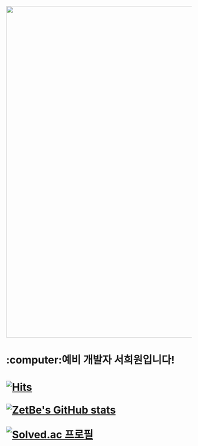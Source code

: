 <img width = 900px src="https://user-images.githubusercontent.com/90635746/159171742-241f1b82-fdb2-4e21-a654-0bfe3269d7e5.gif"/>
<br>

<h1><p>:computer:예비 개발자 서희원입니다!</p><h1>

[![Hits](https://hits.seeyoufarm.com/api/count/incr/badge.svg?url=https%3A%2F%2Fgithub.com%2FZetBe&count_bg=%2339D7D2&title_bg=%23A19E9E&icon=&icon_color=%23E7E7E7&title=Visitor&edge_flat=false)](https://hits.seeyoufarm.com)

[![ZetBe's GitHub stats](https://github-readme-stats.vercel.app/api?username=ZetBe)](https://github.com/anuraghazra/github-readme-stats)

[![Solved.ac
프로필](http://mazassumnida.wtf/api/v2/generate_badge?boj=jeoulbbak)](https://solved.ac/jeoulbbak)


